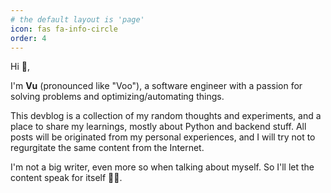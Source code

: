 ```yaml
---
# the default layout is 'page'
icon: fas fa-info-circle
order: 4
---
```


Hi 👋,

I'm **Vu** (pronounced like "Voo"), a software engineer with a passion for solving problems and optimizing/automating things.

This devblog is a collection of my random thoughts and experiments, and a place to share my learnings, mostly about Python and backend stuff. All posts will be originated from my personal experiences, and I will try not to regurgitate the same content from the Internet.

I'm not a big writer, even more so when talking about myself. So I'll let the content speak for itself 😶‍🌫️.
